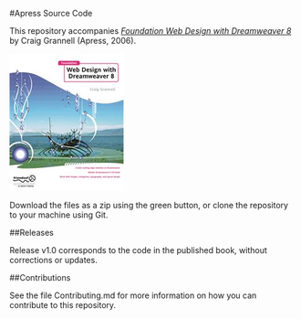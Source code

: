 #Apress Source Code

This repository accompanies [*Foundation Web Design with Dreamweaver 8*](http://www.apress.com/9781590595671) by Craig Grannell (Apress, 2006).

![Cover image](9781590595671.jpg)

Download the files as a zip using the green button, or clone the repository to your machine using Git.

##Releases

Release v1.0 corresponds to the code in the published book, without corrections or updates.

##Contributions

See the file Contributing.md for more information on how you can contribute to this repository.
